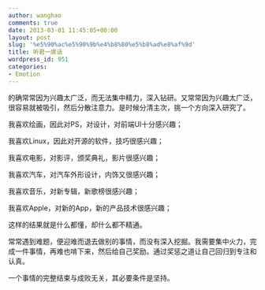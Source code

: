 ```yaml
---
author: wanghao
comments: true
date: 2013-03-01 11:45:05+00:00
layout: post
slug: '%e5%90%ac%e5%90%9b%e4%b8%80%e5%b8%ad%e8%af%9d'
title: 听君一席话
wordpress_id: 951
categories:
- Emotion
---
```


的确常常因为兴趣太广泛，而无法集中精力，深入钻研。又常常因为兴趣太广泛，很容易就被吸引，然后分散注意力。是时候分清主次，挑一个方向深入研究了。

我喜欢绘画，因此对PS，对设计，对前端UI十分感兴趣；

我喜欢Linux，因此对开源的软件，技巧很感兴趣；

我喜欢电影，对影评，颁奖典礼，影片很感兴趣；

我喜欢汽车，对汽车外形设计，内饰又很感兴趣；

我喜欢音乐，对新专辑，新歌榜很感兴趣；

我喜欢Apple，对新的App，新的产品技术很感兴趣；

这样的结果就是什么都懂，却什么都不精通。

常常遇到难题，便迎难而退去做别的事情，而没有深入挖掘。我需要集中火力，完成一件事情，再难也啃下来，然后给自己奖励。通过奖惩之道让自己回归到专注和认真。

一个事情的完整结束与成败无关，其必要条件是坚持。
